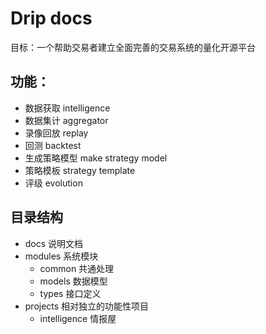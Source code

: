 # Drip docs

目标：一个帮助交易者建立全面完善的交易系统的量化开源平台

## 功能：
 - 数据获取 intelligence
 - 数据集计 aggregator
 - 录像回放 replay
 - 回测  backtest
 - 生成策略模型 make strategy model
 - 策略模板 strategy template
 - 评级 evolution

## 目录结构

- docs 说明文档 
- modules 系统模块
	- common 共通处理
	- models 数据模型
	- types 接口定义
- projects 相对独立的功能性项目
  - intelligence 情报屋